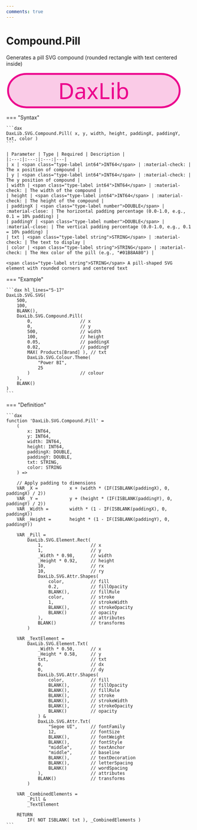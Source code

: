 ```yaml
---
comments: true
---
```


# Compound.Pill

Generates a pill SVG compound (rounded rectangle with text centered inside)

<svg width='500' height='100' viewbox= '0 0 100 20' xmlns='http://www.w3.org/2000/svg'><rect x='1' y='1' width='93.1' height='18.032' rx='10' ry='10' fill='#EC008C' fill-opacity='0.2' stroke='#EC008C' stroke-width='1'  /><text x='47.5' y='11.368' dx='0' dy='0' fill='#EC008C' font-family='Segoe UI' font-size='12' text-anchor='middle' dominant-baseline='middle'  >DaxLib</text></svg>

=== "Syntax"

    ```dax
    DaxLib.SVG.Compound.Pill( x, y, width, height, paddingX, paddingY, txt, color )
    ```

    | Parameter | Type | Required | Description |
    |:---:|:---:|:---:|---|
    | x | <span class="type-label int64">INT64</span> | :material-check: | The x position of compound |
    | y | <span class="type-label int64">INT64</span> | :material-check: | The y position of compound |
    | width | <span class="type-label int64">INT64</span> | :material-check: | The width of the compound |
    | height | <span class="type-label int64">INT64</span> | :material-check: | The height of the compound |
    | paddingX | <span class="type-label number">DOUBLE</span> | :material-close: | The horizontal padding percentage (0.0-1.0, e.g., 0.1 = 10% padding) |
    | paddingY | <span class="type-label number">DOUBLE</span> | :material-close: | The vertical padding percentage (0.0-1.0, e.g., 0.1 = 10% padding) |
    | txt | <span class="type-label string">STRING</span> | :material-check: | The text to display |
    | color | <span class="type-label string">STRING</span> | :material-check: | The Hex color of the pill (e.g., "#01B8AA80") |

    <span class="type-label string">STRING</span> A pill-shaped SVG element with rounded corners and centered text

=== "Example"

    ```dax hl_lines="5-17"
    DaxLib.SVG.SVG(
        500,
        100,
        BLANK(),
        DaxLib.SVG.Compound.Pill(
            0,                  // x
            0,                  // y
            500,                // width
            100,                // height
            0.05,               // paddingX
            0.02,               // paddingY
            MAX( Products[Brand] ), // txt
            DaxLib.SVG.Colour.Theme(
                "Power BI",
                25
            )                   // colour
        ),
        BLANK()
    )
    ```

=== "Definition"

    ```dax
    function 'DaxLib.SVG.Compound.Pill' = 
        (
            x: INT64,
            y: INT64,
            width: INT64,
            height: INT64,
            paddingX: DOUBLE,
            paddingY: DOUBLE,
            txt: STRING,
            color: STRING
        ) =>

        // Apply padding to dimensions
        VAR _X =            x + (width * (IF(ISBLANK(paddingX), 0, paddingX) / 2))
        VAR _Y =            y + (height * (IF(ISBLANK(paddingY), 0, paddingY) / 2))
        VAR _Width =        width * (1 - IF(ISBLANK(paddingX), 0, paddingX))
        VAR _Height =       height * (1 - IF(ISBLANK(paddingY), 0, paddingY))

        VAR _Pill = 
            DaxLib.SVG.Element.Rect(
                1,                  // x
                1,                  // y
                _Width * 0.98,      // width
                _Height * 0.92,     // height
                10,                 // rx
                10,                 // ry
                DaxLib.SVG.Attr.Shapes(
                    color,          // fill
                    0.2,            // fillOpacity
                    BLANK(),        // fillRule
                    color,          // stroke
                    1,              // strokeWidth
                    BLANK(),        // strokeOpacity
                    BLANK()         // opacity
                ),                  // attributes
                BLANK()             // transforms
            )

        VAR _TextElement = 
            DaxLib.SVG.Element.Txt(
                _Width * 0.50,      // x
                _Height * 0.58,     // y
                txt,                // txt
                0,                  // dx
                0,                  // dy
                DaxLib.SVG.Attr.Shapes(
                    color,          // fill
                    BLANK(),        // fillOpacity
                    BLANK(),        // fillRule
                    BLANK(),        // stroke
                    BLANK(),        // strokeWidth
                    BLANK(),        // strokeOpacity
                    BLANK()         // opacity
                ) &
                DaxLib.SVG.Attr.Txt(
                    "Segoe UI",     // fontFamily
                    12,             // fontSize
                    BLANK(),        // fontWeight
                    BLANK(),        // fontStyle
                    "middle",       // textAnchor
                    "middle",       // baseline
                    BLANK(),        // textDecoration
                    BLANK(),        // letterSpacing
                    BLANK()         // wordSpacing
                ),                  // attributes
                BLANK()             // transforms
            )

        VAR _CombinedElements = 
            _Pill & 
            _TextElement

        RETURN
            IF( NOT ISBLANK( txt ), _CombinedElements )
    ```